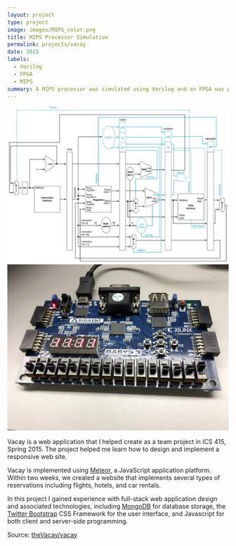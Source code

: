 ```yaml
---
layout: project
type: project
image: images/MIPS_color.png
title: MIPS Processor Simulation
permalink: projects/vacay
date: 2015
labels:
  - Verilog
  - FPGA
  - MIPS
summary: A MIPS processor was simulated using Verilog and an FPGA was programmed to demonstrate the simulation on hardware. This was done for EE 361, a course in computer architecture.
---
```


<img class="ui image" src="../images/MIPS.jpg">
<img class="ui image" src="../images/FPGA.png">

Vacay is a web application that I helped create as a team project in ICS 415, Spring 2015. The project helped me learn how to design and implement a responsive web site.

Vacay is implemented using [Meteor](http://meteor.com), a JavaScript application platform. Within two weeks, we created a website that implements several types of reservations including flights, hotels, and car rentals.

In this project I gained experience with full-stack web application design and associated technologies, including [MongoDB](http://mongodb.com) for database storage, the [Twitter Bootstrap](http://getbootstrap.com/) CSS Framework for the user interface, and Javascript for both client and server-side programming. 
 
Source: <a href="https://github.com/theVacay/vacay"><i class="large github icon"></i>theVacay/vacay</a>
